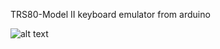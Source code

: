 TRS80-Model II keyboard emulator from arduino

![alt text](https://github.com/ve2cuy/trs80mod2-arduino-keyboard/IMG_2089.JPEG?raw=true)
